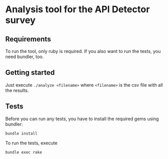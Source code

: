 # Analysis tool for the API Detector survey

## Requirements

To run the tool, only ruby is required. If you also want to run the tests, you need bundler, too.

## Getting started

Just execute `./analyze <filename>` where `<filename>` is the csv file with all the results.

## Tests

Before you can run any tests, you have to install the required gems using bundler:

    bundle install

To run the tests, execute

    bundle exec rake
